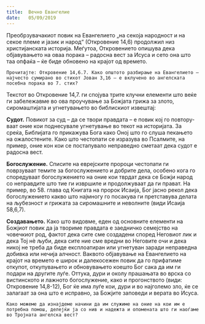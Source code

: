 ```yaml
---
title:  Вечно Евангелие
date:   05/09/2019
---
```


Преобрзувачакиот повик на Евангелието „на секоја народност и на секое племе и јазик и народ“ (Откровение 14,6) продолжил низ христијанската историја. Меѓутоа, Откровението опишува дека објавувањето на оваа порака – радосна вест за Исуса и сето она што таа опфаќа – ќе биде обновено на крајот од времето.

`Прочитајте: Откровение 14,6.7. Како општото разбирање на Евангелието – најчесто сумирано во стихот Јован 3,16 – е вклучено во ангелската посебна порака во 7. стих?`

Текстот во Откровение 14,7. ги спојува трите клучни елементи што веќе ги забележавме во ова проучување за Божјата грижа за злото, сиромаштијата и угнетувањето во библискиот извештај:

**Судот.** Повикот за суд – да се твори правдата – е повик кој го повтору­ваат оние кои поднесувале угнетување во текот на историјата. За среќа, Библијата го прикажува Бога како Оној што го слуша пекањето на ожалос­тените. Како што честопати се изразува во Псалмите, на пример, оние кон кои се постапувало неправедно сметаат дека судот е радосна вест.

**Богослужение.** Списите на еврејските пророци честопати ги поврзуваат темите за богослужението и добрите дела, особено кога го споредуваат богослужението на оние кои тврдат дека се Божји народ со неправдите што тие ги извршиле и продолжуваат да ги прават. На пример, во 58. глава од Книгата на пророк Исаија, Бог јасно рекол дека богослужението какво што најмногу го посакува ги претставува делата на љубезност и грижата за сиромашните и неволните (види Исаија 58,6,7).

**Создавањето.** Како што видовме, еден од основните елементи на Божјиот повик да ја твориме правдата е заедничко семејство на човечкиот род, фактот дека сите сме создадени според Неговиот лик и дека Тој нè љуби, дека сите ние сме вредни во Неговите очи и дека никој не треба да биде експлоатиран или угнетуван заради неправедна добивка или нечија алчност. Ваквото објавување на Евангелието на крајот на времето е широк и далекосежен повик да го прифатиме откупот, откупувањето и обновувањето коешто Бог сака да им ги подари на другите луѓе. Оттука, дури и околу прашањата во врска со вистинското и лажното богослужение, како и прогонството (види: Откровение 14,8-12), Бог ќе има луѓе кои, дури и во најголемо зло, ќе се залагаат за она што е исправно, за Божјите заповеди и верата во Исуса.

`Како можеме да изнајдеме начини да им служиме на оние на кои им е потребна помош, делејќи ја со нив и надежта и опомената што ги наоѓаме во Тројната ангелска вест?`
